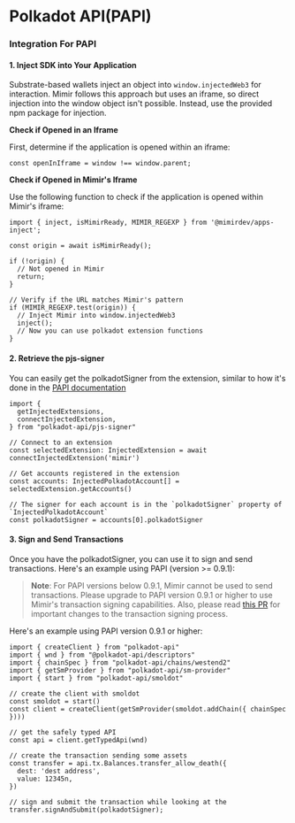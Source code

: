 # Polkadot API(PAPI)

### Integration For PAPI

#### 1. Inject SDK into Your Application

Substrate-based wallets inject an object into `window.injectedWeb3` for interaction. Mimir follows this approach but uses an iframe, so direct injection into the window object isn't possible. Instead, use the provided npm package for injection.

**Check if Opened in an Iframe**

First, determine if the application is opened within an iframe:

```
const openInIframe = window !== window.parent;
```

**Check if Opened in Mimir's Iframe**

Use the following function to check if the application is opened within Mimir's iframe:

```
import { inject, isMimirReady, MIMIR_REGEXP } from '@mimirdev/apps-inject';

const origin = await isMimirReady();

if (!origin) {
  // Not opened in Mimir
  return;
}

// Verify if the URL matches Mimir's pattern
if (MIMIR_REGEXP.test(origin)) {
  // Inject Mimir into window.injectedWeb3
  inject();
  // Now you can use polkadot extension functions
}
```

#### 2. Retrieve the pjs-signer

You can easily get the polkadotSigner from the extension, similar to how it's done in the [PAPI documentation](https://papi.how/signers#from-a-browser-extension)

```
import {
  getInjectedExtensions,
  connectInjectedExtension,
} from "polkadot-api/pjs-signer"

// Connect to an extension
const selectedExtension: InjectedExtension = await connectInjectedExtension('mimir')

// Get accounts registered in the extension
const accounts: InjectedPolkadotAccount[] = selectedExtension.getAccounts()

// The signer for each account is in the `polkadotSigner` property of `InjectedPolkadotAccount`
const polkadotSigner = accounts[0].polkadotSigner
```

#### 3. Sign and Send Transactions

Once you have the polkadotSigner, you can use it to sign and send transactions. Here's an example using PAPI (version >= 0.9.1):

> **Note**: For PAPI versions below 0.9.1, Mimir cannot be used to send transactions. Please upgrade to PAPI version 0.9.1 or higher to use Mimir's transaction signing capabilities. Also, please read [this PR](https://github.com/polkadot-js/api/pull/5920) for important changes to the transaction signing process.

Here's an example using PAPI version 0.9.1 or higher:

```
import { createClient } from "polkadot-api"
import { wnd } from "@polkadot-api/descriptors"
import { chainSpec } from "polkadot-api/chains/westend2"
import { getSmProvider } from "polkadot-api/sm-provider"
import { start } from "polkadot-api/smoldot"

// create the client with smoldot
const smoldot = start()
const client = createClient(getSmProvider(smoldot.addChain({ chainSpec })))

// get the safely typed API
const api = client.getTypedApi(wnd)

// create the transaction sending some assets
const transfer = api.tx.Balances.transfer_allow_death({
  dest: 'dest address',
  value: 12345n,
})

// sign and submit the transaction while looking at the
transfer.signAndSubmit(polkadotSigner);
```
